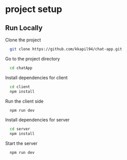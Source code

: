
# project setup




## Run Locally

Clone the project

```bash
  git clone https://github.com/kkapil94/chat-app.git
```

Go to the project directory

```bash
  cd chatApp
```

Install dependencies for client

```bash
  cd client
  npm install
```

Run the client side

```bash
  npm run dev
```

Install dependencies for server

```bash
  cd server
  npm install
```

Start the server 

```bash
  npm run dev
```

